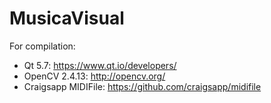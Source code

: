 # MusicaVisual
For compilation:
- Qt 5.7: https://www.qt.io/developers/
- OpenCV 2.4.13: http://opencv.org/
- Craigsapp MIDIFile: https://github.com/craigsapp/midifile
